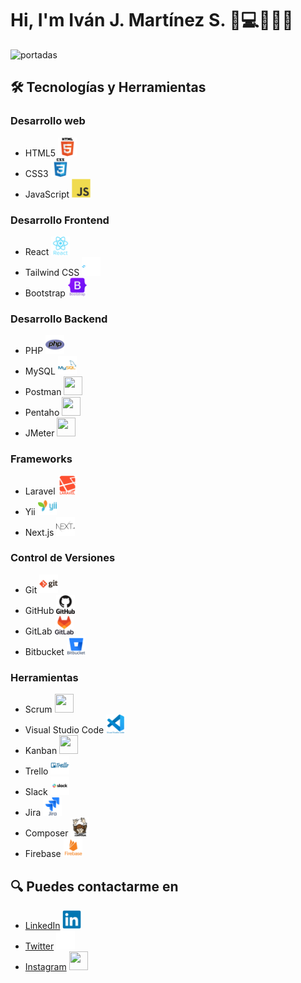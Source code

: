 # Hi, I'm Iván J. Martínez S.  👋💻👨🏻‍💻

![portadas](https://user-images.githubusercontent.com/81108592/195698633-60de1dbb-8358-4b08-9c8f-c36ed90cd7a1.jpg)

## 🛠 Tecnologías y Herramientas

### Desarrollo web

- HTML5 <img src="https://github.com/devicons/devicon/blob/master/icons/html5/html5-original-wordmark.svg" width="30" height="30">
- CSS3 <img src="https://github.com/devicons/devicon/blob/master/icons/css3/css3-original-wordmark.svg" width="30" height="30">
- JavaScript <img src="https://github.com/devicons/devicon/blob/master/icons/javascript/javascript-original.svg" width="30" height="30">

### Desarrollo Frontend

- React <img src="https://github.com/devicons/devicon/blob/master/icons/react/react-original-wordmark.svg" width="30" height="30">
- Tailwind CSS <img src="https://github.com/devicons/devicon/blob/master/icons/tailwindcss/tailwindcss-original-wordmark.svg" width="30" height="30">
- Bootstrap <img src="https://github.com/devicons/devicon/blob/master/icons/bootstrap/bootstrap-original-wordmark.svg" width="30" height="30">

### Desarrollo Backend

- PHP <img src="https://github.com/devicons/devicon/blob/master/icons/php/php-original.svg" width="30" height="30">
- MySQL <img src="https://github.com/devicons/devicon/blob/master/icons/mysql/mysql-original-wordmark.svg" width="30" height="30">
- Postman <img src="https://i.postimg.cc/3x8ZXdMy/logo-postman.png" width="30" height="30">
- Pentaho <img src="https://i.postimg.cc/N01fQfM4/logo-pentaho.png" width="30" height="30">
- JMeter <img src="https://i.postimg.cc/P5SQ2ThS/logo-jmeter.png" width="30" height="30">

### Frameworks

- Laravel <img src="https://github.com/devicons/devicon/blob/master/icons/laravel/laravel-plain-wordmark.svg" width="30" height="30">
- Yii <img src="https://github.com/devicons/devicon/blob/master/icons/yii/yii-original-wordmark.svg" width="30" height="30">
- Next.js <img src="https://github.com/devicons/devicon/blob/master/icons/nextjs/nextjs-original-wordmark.svg" width="30" height="30">

### Control de Versiones

- Git <img src="https://github.com/devicons/devicon/blob/master/icons/git/git-original-wordmark.svg" width="30" height="30">
- GitHub <img src="https://github.com/devicons/devicon/blob/master/icons/github/github-original-wordmark.svg" width="30" height="30">
- GitLab <img src="https://github.com/devicons/devicon/blob/master/icons/gitlab/gitlab-original-wordmark.svg" width="30" height="30">
- Bitbucket <img src="https://github.com/devicons/devicon/blob/master/icons/bitbucket/bitbucket-original-wordmark.svg" width="30" height="30">

### Herramientas

- Scrum <img src="https://i.postimg.cc/3W57pX4v/logo-scrum.png" width="30" height="30">
- Visual Studio Code <img src="https://github.com/devicons/devicon/blob/master/icons/vscode/vscode-original-wordmark.svg" width="30" height="30">
- Kanban <img src="https://i.postimg.cc/V6G1DSvK/logo-kanban.jpg" width="30" height="30">
- Trello <img src="https://github.com/devicons/devicon/blob/master/icons/trello/trello-plain-wordmark.svg" width="30" height="30">
- Slack <img src="https://github.com/devicons/devicon/blob/master/icons/slack/slack-original-wordmark.svg" width="30" height="30">
- Jira <img src="https://github.com/devicons/devicon/blob/master/icons/jira/jira-original-wordmark.svg" width="30" height="30">
- Composer <img src="https://github.com/devicons/devicon/blob/master/icons/composer/composer-original.svg" width="30" height="30">
- Firebase <img src="https://github.com/devicons/devicon/blob/master/icons/firebase/firebase-plain-wordmark.svg" width="30" height="30">

## 🔍 Puedes contactarme en

- [LinkedIn](https://www.linkedin.com/in/ivanjmartinezs/) <img src="https://github.com/devicons/devicon/blob/master/icons/linkedin/linkedin-original.svg" width="30" height="30">
- [Twitter](https://twitter.com/IvanJMartinezS) <img src="https://github.com/devicons/devicon/blob/master/icons/twitter/twitter-original.svg" width="30" height="30">
- [Instagram](https://www.instagram.com/ivanjmartinezs/) <img src="https://raw.githubusercontent.com/hussainweb/hussainweb/main/icons/instagram.png" width="30" height="30">
